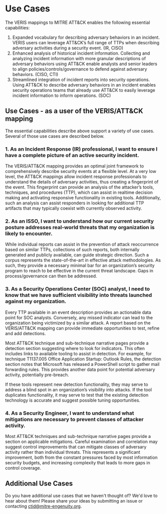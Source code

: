 # Use Cases

The VERIS mappings to MITRE ATT&CK enables the following essential capabilities: 
1.	Expanded vocabulary for describing adversary behaviors in an incident. VERIS users can leverage ATT&CK’s full range of TTPs when describing adversary activities during a security event. (IR, CISO)
2.	Enhanced analysis of historical incident information. Collecting and analyzing incident information with more granular descriptions of adversary behaviors using ATT&CK enable analysts and senior leaders to align policies/controls/governance to defend against adversary behaviors. (CISO, CTI)
3.	Streamlined integration of incident reports into security operations. Using ATT&CK to describe adversary behaviors in an incident enables security operations teams that already use ATT&CK to easily leverage incident information to inform operations. (SOC)


## Use Cases - as a user of the VERIS/ATT&CK mapping ###
The essential capabilities describe above support a variety of use cases. Several of those use cases are described below.

### 1. As an Incident Response (IR) professional, I want to ensure I have a complete picture of an active security incident.

The VERIS/ATT&CK mapping provides an optimal joint framework to comprehensively describe security events at a flexible level. At a very low level, the ATT&CK mappings allow incident response professionals to understand the details of adversary activities, thus creating a fingerprint of the event. This fingerprint can provide an analysis of the attacker’s tools, techniques, and procedures (TTP), which can assist in realtime decision making and activating responsive functionality in existing tools. Additionally, such an analysis can assist responders in looking for additional TTP artifacts that may typically coexist with currently observed activity. 

### 2. As an ISSO, I want to understand how our current security posture addresses real-world threats that my organization is likely to encounter.

While individual reports can assist in the prevention of attack reoccurrence based on similar TTPs, collections of such reports, both internally generated and publicly available, can guide strategic direction. Such a corpus represents the state-of-the-art in effective attack methodologies. As such, they provide a necessary minimal bar for an organization’s security program to reach to be effective in the current threat landscape. Gaps in process/governance can then be addressed.

### 3. As a Security Operations Center (SOC) analyst, I need to know that we have sufficient visibility into threats launched against my organization.

Every TTP available in an event description provides an actionable data point for SOC analysts. Conversely, any missed indicator can lead to the organization being victimized by a similar attack. A report based on the VERIS/ATT&CK mapping can provide immediate opportunities to test, refine and add detections. 

Most ATT&CK technique and sub-technique narrative pages provide a detection section suggesting where to look for indicators. This often includes links to available tooling to assist in detection. For example, for technique T1137.005 Office Application Startup: Outlook Rules, the detection section notes that Microsoft has released a PowerShell script to gather mail forwarding rules. This provides another data point for potential adversary activity, potentially pre-breach. 

If these tools represent new detection functionality, they may serve to address a blind spot in an organization’s visibility into attacks. If the tool duplicates functionality, it may serve to test that the existing detection technology is accurate and suggest possible tuning opportunities.

### 4. As a Security Engineer, I want to understand what mitigations are necessary to prevent classes of attacker activity.

Most ATT&CK techniques and sub-technique narrative pages provide a section on applicable mitigations. Careful examination and correlation may suggest control improvements that can mitigate classes of adversary activity rather than individual threats. This represents a significant improvement, both from the constant pressures faced by most information security budgets, and increasing complexity that leads to more gaps in control coverage.

## Additional Use Cases
Do you have additional use cases that we haven't thought of? We'd love to hear about them! Please share your ideas by submitting an issue or contacting ctid@mitre-engenuity.org.

